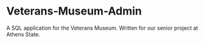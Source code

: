 # Veterans-Museum-Admin
A SQL application for the Veterans Museum. Written for our senior project at Athens State.